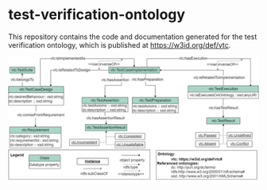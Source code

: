 # test-verification-ontology

This repository contains the code and documentation generated for the test verification ontology, which is published at https://w3id.org/def/vtc.

![Current version of the model](https://github.com/albaizq/test-verification-ontology/blob/master/OnToology/ontology/verification-test-description.ttl/documentation/resources/images/diagram.png "VTC model")
